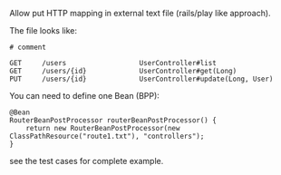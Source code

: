 Allow put HTTP mapping in external text file (rails/play like approach).

The file looks like:

```
# comment

GET		/users					UserController#list
GET		/users/{id}				UserController#get(Long)
PUT		/users/{id}				UserController#update(Long, User)

```

You can need to define one Bean (BPP):

```
@Bean
RouterBeanPostProcessor routerBeanPostProcessor() {
    return new RouterBeanPostProcessor(new ClassPathResource("route1.txt"), "controllers");
}
```

see the test cases for complete example. 